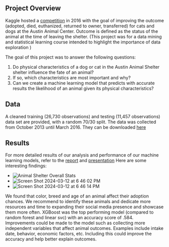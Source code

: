 ## Project Overview
Kaggle hosted a [competition](https://www.kaggle.com/competitions/shelter-animal-outcomes) in 2016 with the goal of improving the outcome (adopted, died, euthanized, returned to owner, transferred) for cats and dogs at the Austin Animal Center. Outcome is defined as the status of the animal at the time of leaving the shelter. (This project was for a data mining and statistical learning course intended to highlight the importance of data exploration )

The goal of this project was to answer the following questions: 
1. Do physical characteristics of a dog or cat in the Austin Animal Shelter shelter influence the fate of an animal? 
2. If so, which characteristics are most important and why? 
3. Can we create a machine learning model that predicts with accurate results the likelihood of an animal given its physical characteristics?

## Data 
A cleaned training (26,730 observations) and testing (11,457 observations) data set are provided, with a random 70/30 split. The data was collected from October 2013 until March 2016. They can be downloaded [here](https://www.kaggle.com/competitions/shelter-animal-outcomes/data)

## Results 
For more detailed results of our analysis and performance of our machine learning models, refer to the [report](https://github.com/sofialaval/Austin_Animal_Center/blob/main/ISYE7406_Final_Report.pdf) and [presentation](https://github.com/sofialaval/Austin_Animal_Center/blob/main/ISYE%207406%20Final%20Project%20Presentation.pdf)
Here are some interesting findings: 
- ![Animal Shelter Overall Stats](https://github.com/sofialaval/Kaggle_Competition-Prediction_of_Obesity_Risk/assets/159965979/e2e3aa4b-7eed-47d3-8180-9d9ae522f574)
- ![Screen Shot 2024-03-12 at 6 46 02 PM](https://github.com/sofialaval/Austin_Animal_Center/assets/159965979/01bc223d-3ed9-4613-916a-69f7d312148f)
- ![Screen Shot 2024-03-12 at 6 46 14 PM](https://github.com/sofialaval/Austin_Animal_Center/assets/159965979/63c406d6-af9e-4919-b4b7-995deba22f73)

We found that color, breed and age of an animal affect their adoption chances. We recommend to identify these animals and dedicate more resources and time to expanding their social media presence and showcase them more often. XGBoost was the top performing model (compared to random forest and linear svc) with an accuracy score of .584. Improvements could be made to the model such as collecting more independent variables that affect animal outcomes. Examples include intake date, behavior, economic factors, etc. Including this could improve the accuracy and help better explain outcomes. 

